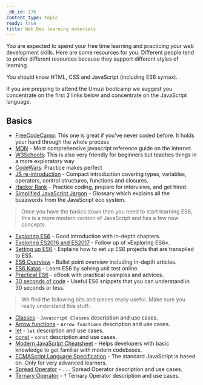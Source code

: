 ```yaml
---
_db_id: 176
content_type: topic
ready: true
title: Web Dev learning materials
---
```


You are expected to spend your free time learning and practicing your web development skills. Here are some resources for you. Different people tend to prefer different resources because they support different styles of learning.

You should know HTML, CSS and JavaScript (including ES6 syntax).

If you are prepping to attend the Umuzi bootcamp we suggest you concentrate on the first 2 links below and concentrate on the JavaScript language.

## Basics

- [FreeCodeCamp](https://www.freecodecamp.org/): This one is great if you've never coded before. It holds your hand through the whole process
- [MDN](https://developer.mozilla.org/en-US/docs/Web/JavaScript/Guide) - Most comprehensive javascript reference guide on the internet.
- [W3Schools](https://www.w3schools.com/): This is also very friendly for beginners but teaches things in a more exploratory way
- [CodeWars](https://www.codewars.com/): Practice makes perfect
- [JS re-introduction](https://developer.mozilla.org/en-US/docs/Web/JavaScript/A_re-introduction_to_JavaScript) - Compact introduction covering types, variables, operators, control structures, functions and closures.
- [Hacker Rank](https://www.hackerrank.com/) - Practice coding, prepare for interviews, and get hired.
- [Simplified JavaScript Jargon](http://jargon.js.org) - Glossary which explains all the buzzwords from the JavaScript eco system.

> Once you have the basics down then you need to start learning ES6, this is a more modern version of JavaScript and has a few new concepts.

- [Exploring ES6](http://exploringjs.com/es6.html) - Good introduction with in-depth chapters.
- [Exploring ES2016 and ES2017](http://exploringjs.com/es2016-es2017.html) - Follow up of »Exploring ES6«.
- [Setting up ES6](http://exploringjs.com/setting-up-es6.html) - Explains how to set up ES6 projects that are transpiled to ES5.
- [ES6 Overview](https://ponyfoo.com/articles/2-es6) - Bullet point overview including in-depth articles.
- [ES6 Katas](http://es6katas.org) - Learn ES6 by solving unit test online.
- [Practical ES6](https://github.com/mjavascript/practical-es6) - eBook with practical examples and advices.
- [30 seconds of code](https://github.com/Chalarangelo/30-seconds-of-code) - Useful ES6 snippets that you can understand in 30 seconds or less.

> We find the following bits and pieces really useful. Make sure you really understand this stuff:

- [Classes](https://developer.mozilla.org/en-US/docs/Web/JavaScript/Reference/Classes) - `Javascript Classes` description and use cases.
- [Arrow functions](https://developer.mozilla.org/en-US/docs/Web/JavaScript/Reference/Functions/Arrow_functions) - `Arrow functions` description and use cases.
- [let](https://developer.mozilla.org/en-US/docs/Web/JavaScript/Reference/Statements/let) - `let` description and use cases.
- [const](https://developer.mozilla.org/en-US/docs/Web/JavaScript/Reference/Statements/const) - `const` description and use cases.
- [Modern JavaScript Cheatsheet](https://github.com/mbeaudru/modern-js-cheatsheet) - Helps developers with basic knowledge to get familiar with modern codebases.
- [ECMAScript Language Specification](http://ecma-international.org/publications/standards/Ecma-262.htm) - The standard JavaScript is based on. Only for very advanced learners.
- [Spread Operator](https://developer.mozilla.org/en-US/docs/Web/JavaScript/Reference/Operators/Spread_syntax) - `...` Spread Operator description and use cases.
- [Ternary Operator](https://developer.mozilla.org/en-US/docs/Web/JavaScript/Reference/Operators/Conditional_Operator) - `?` Ternary Operator description and use cases.